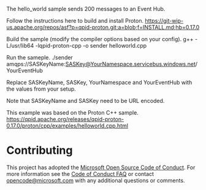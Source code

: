 The hello_world sample sends 200 messages to an Event Hub.

Follow the instructions here to build and install Proton.
https://git-wip-us.apache.org/repos/asf?p=qpid-proton.git;a=blob;f=INSTALL.md;hb=0.17.0

Build the sample (modify the compiler options based on your config).
g++ -L/usr/lib64 -lqpid-proton-cpp -o sender helloworld.cpp

Run the sameple.
./sender amqps://SASKeyName:SASKey@YourNamespace.servicebus.windows.net/YourEventHub

Replace SASKeyName, SASKey, YourNamespace and YourEventHub with the values from your setup.

Note that SASKeyName and SASKey need to be URL encoded.

This example was based on the Proton C++ sample.
https://qpid.apache.org/releases/qpid-proton-0.17.0/proton/cpp/examples/helloworld.cpp.html

# Contributing

This project has adopted the [Microsoft Open Source Code of Conduct](https://opensource.microsoft.com/codeofconduct/). For more information see the [Code of Conduct FAQ](https://opensource.microsoft.com/codeofconduct/faq/) or contact [opencode@microsoft.com](mailto:opencode@microsoft.com) with any additional questions or comments.
